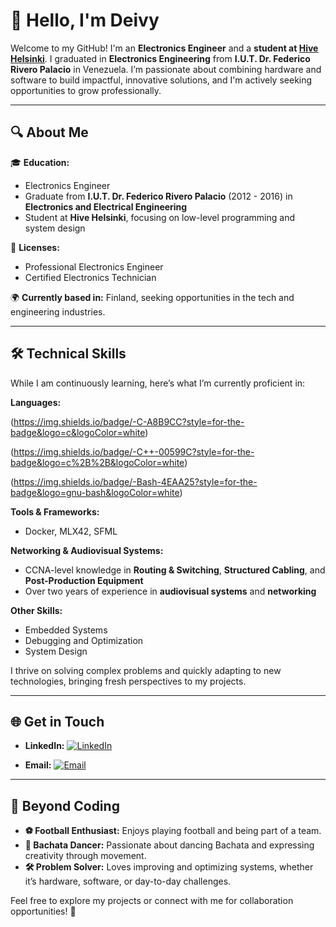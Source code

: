 # 👋 Hello, I'm Deivy  
Welcome to my GitHub! I'm an **Electronics Engineer** and a **student at [Hive Helsinki](https://www.hive.fi/)**.
I graduated in **Electronics Engineering** from **I.U.T. Dr. Federico Rivero Palacio** in Venezuela. I’m passionate about combining hardware and software to build impactful,
innovative solutions, and I'm actively seeking opportunities to grow professionally.

---

## 🔍 **About Me**
🎓 **Education:**  
- Electronics Engineer  
- Graduate from **I.U.T. Dr. Federico Rivero Palacio** (2012 - 2016) in **Electronics and Electrical Engineering**  
- Student at **Hive Helsinki**, focusing on low-level programming and system design  

💼 **Licenses:**  
- Professional Electronics Engineer  
- Certified Electronics Technician  

🌍 **Currently based in:** Finland, seeking opportunities in the tech and engineering industries.

---

## 🛠️ **Technical Skills**
While I am continuously learning, here’s what I’m currently proficient in:  

**Languages:** 

(https://img.shields.io/badge/-C-A8B9CC?style=for-the-badge&logo=c&logoColor=white)

(https://img.shields.io/badge/-C++-00599C?style=for-the-badge&logo=c%2B%2B&logoColor=white)

(https://img.shields.io/badge/-Bash-4EAA25?style=for-the-badge&logo=gnu-bash&logoColor=white)


**Tools & Frameworks:**  
- Docker, MLX42, SFML  

**Networking & Audiovisual Systems:**  
- CCNA-level knowledge in **Routing & Switching**, **Structured Cabling**, and **Post-Production Equipment**  
- Over two years of experience in **audiovisual systems** and **networking**  

**Other Skills:**  
- Embedded Systems  
- Debugging and Optimization  
- System Design  

I thrive on solving complex problems and quickly adapting to new technologies, bringing fresh perspectives to my projects.

---

## 🌐 **Get in Touch**
- **LinkedIn:** [![LinkedIn](https://img.shields.io/badge/LinkedIn-%230A66C2?style=for-the-badge&logo=linkedin&logoColor=white)](https://www.linkedin.com/in/deivy-zurita-paredes-361ab8156)

- **Email:** [![Email](https://img.shields.io/badge/Email-%23D14836?style=for-the-badge&logo=gmail&logoColor=white)](mailto:deivylex93@gmail.com)


---

## 🎸 **Beyond Coding**
- **⚽ Football Enthusiast:** Enjoys playing football and being part of a team.  
- **💃 Bachata Dancer:** Passionate about dancing Bachata and expressing creativity through movement.  
- **🛠️ Problem Solver:** Loves improving and optimizing systems, whether it’s hardware, software, or day-to-day challenges.  

Feel free to explore my projects or connect with me for collaboration opportunities! 🚀

